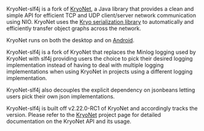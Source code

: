 KryoNet-slf4j is a fork of [KryoNet](https://github.com/EsotericSoftware/kryonet), a Java library that provides a clean and simple API for efficient TCP and UDP client/server network communication using NIO. KryoNet uses the [Kryo serialization library](https://github.com/EsotericSoftware/kryo) to automatically and efficiently transfer object graphs across the network.

KryoNet runs on both the desktop and on [Android](http://www.android.com/).

KryoNet-slf4j is a fork of KryoNet that replaces the Minlog logging used by KryoNet with slf4j providing users the choice to pick their desired logging implementation instead of having to deal with multiple logging implementations when using KryoNet in projects using a different logging implementation.

KryoNet-slf4j also decouples the explicit dependency on jsonbeans letting users pick their own json implementations.

KryoNet-slf4j is built off v2.22.0-RC1 of KryoNet and accordingly tracks the version. Please refer to the [KryoNet](https://github.com/EsotericSoftware/kryonet) project page for detailed documentation on the KryoNet API and its usage.

